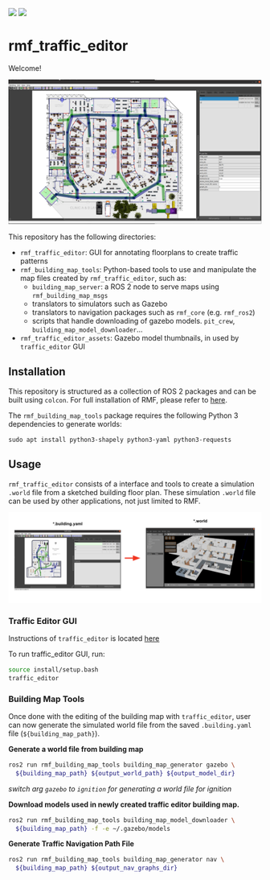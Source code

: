[![](https://github.com/osrf/traffic_editor/workflows/ci/badge.svg)](https://github.com/osrf/traffic_editor/actions/workflows/ci.yaml)
[![](https://github.com/osrf/traffic_editor/workflows/style/badge.svg)](https://github.com/osrf/traffic_editor/actions/workflows/style.yaml)

# rmf_traffic\_editor

Welcome!

![](docs/rmf_traffic_editor_gui.png)

This repository has the following directories:
 * `rmf_traffic_editor`: GUI for annotating floorplans to create traffic patterns
 * `rmf_building_map_tools`: Python-based tools to use and manipulate the map files created by `rmf_traffic_editor`, such as:
   * `building_map_server`:  a ROS 2 node to serve maps using `rmf_building_map_msgs`
   * translators to simulators such as Gazebo
   * translators to navigation packages such as `rmf_core` (e.g. `rmf_ros2`)
   * scripts that handle downloading of gazebo models. `pit_crew`, `building_map_model_downloader`...
 * `rmf_traffic_editor_assets`: Gazebo model thumbnails, in used by `traffic_editor` GUI

## Installation

This repository is structured as a collection of ROS 2 packages and can be built using `colcon`.
For full installation of RMF, please refer to [here](https://github.com/open-rmf/rmf).

The `rmf_building_map_tools` package requires the following Python 3 dependencies to generate worlds:

```
sudo apt install python3-shapely python3-yaml python3-requests
```

## Usage

`rmf_traffic_editor` consists of a interface and tools to create a simulation `.world` file from a sketched building floor plan.
These simulation  `.world` file can be used by other applications, not just limited to RMF.

![](docs/building_map_generation.png)

### Traffic Editor GUI

Instructions of `traffic_editor` is located [here](https://osrf.github.io/ros2multirobotbook/traffic-editor.html)

To run traffic_editor GUI, run:
```bash
source install/setup.bash
traffic_editor
```

### Building Map Tools
Once done with the editing of the building map with `traffic_editor`, user can now generate the simulated world file from the saved  `.building.yaml` file (`${building_map_path}`).

**Generate a world file from building map**
```bash
ros2 run rmf_building_map_tools building_map_generator gazebo \
  ${building_map_path} ${output_world_path} ${output_model_dir}
```
_switch arg `gazebo` to `ignition` for generating a world file for ignition_

**Download models used in newly created traffic editor building map.**
```bash
ros2 run rmf_building_map_tools building_map_model_downloader \
  ${building_map_path} -f -e ~/.gazebo/models
```

**Generate Traffic Navigation Path File**
```bash
ros2 run rmf_building_map_tools building_map_generator nav \
  ${building_map_path} ${output_nav_graphs_dir}
```
